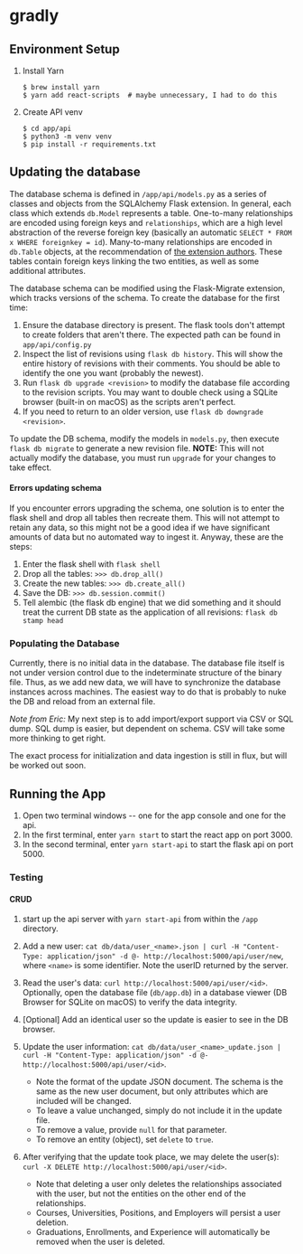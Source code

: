 # gradly

## Environment Setup

1. Install Yarn
    ```shell
    $ brew install yarn
    $ yarn add react-scripts  # maybe unnecessary, I had to do this
    ```
2. Create API venv
    ```shell
    $ cd app/api
    $ python3 -m venv venv
    $ pip install -r requirements.txt
    ```

## Updating the database

The database schema is defined in `/app/api/models.py` as a series of classes and
objects from the SQLAlchemy Flask extension. In general, each class which extends
`db.Model` represents a table. One-to-many relationships are encoded using
foreign keys and `relationships`, which are a high level abstraction of the
reverse foreign key (basically an automatic `SELECT * FROM x WHERE foreignkey = id`). Many-to-many relationships are encoded in `db.Table` objects, at the
recommendation of [the extension authors](https://flask-sqlalchemy.palletsprojects.com/en/2.x/models/). These tables contain foreign keys
linking the two entities, as well as some additional attributes.

The database schema can be modified using the Flask-Migrate extension, which
tracks versions of the schema. To create the database for the first time:

1. Ensure the database directory is present. The flask tools don't attempt to create folders that aren't there. The expected path can be found in `app/api/config.py`
2. Inspect the list of revisions using `flask db history`. This will show the entire history of revisions with their comments. You should be able to identify the one you want (probably the newest).
3. Run `flask db upgrade <revision>` to modify the database file according to the revision scripts. You may want to double check using a SQLite browser (built-in on macOS) as the scripts aren't perfect.
4. If you need to return to an older version, use `flask db downgrade <revision>`.

To update the DB schema, modify the models in `models.py`, then execute `flask db migrate` to generate a new revision file.  **NOTE:** This will not actually modify the database, you must run `upgrade` for your changes to take effect.

#### Errors updating schema

If you encounter errors upgrading the schema, one solution is to enter the flask shell and
drop all tables then recreate them.  This will not attempt to retain any data, so this
might not be a good idea if we have significant amounts of data but no automated way to
ingest it.  Anyway, these are the steps:

1. Enter the flask shell with `flask shell`
2. Drop all the tables: `>>> db.drop_all()`
3. Create the new tables: `>>> db.create_all()`
4. Save the DB: `>>> db.session.commit()`
5. Tell alembic (the flask db engine) that we did something and it should treat the current DB state as the application of all revisions: `flask db stamp head`

### Populating the Database

Currently, there is no initial data in the database. The database file itself is
not under version control due to the indeterminate structure of the binary file.
Thus, as we add new data, we will have to synchronize the database instances
across machines.  The easiest way to do that is probably to nuke the DB and
reload from an external file.

*Note from Eric:* My next step is to add import/export support via CSV or SQL
dump.  SQL dump is easier, but dependent on schema. CSV will take some more
thinking to get right.

The exact process for initialization and data ingestion is still in flux, but
will be worked out soon.


## Running the App

1. Open two terminal windows -- one for the app console and one for the api.
2. In the first terminal, enter `yarn start` to start the react app on port 3000.
3. In the second terminal, enter `yarn start-api` to start the flask api on port 5000.

### Testing

#### CRUD

1. start up the api server with `yarn start-api` from within the `/app` directory.
2. Add a new user: `cat db/data/user_<name>.json | curl -H "Content-Type: application/json" -d @- http://localhost:5000/api/user/new`, where `<name>` is some identifier. Note the userID returned by the server.
3. Read the user's data: `curl http://localhost:5000/api/user/<id>`. Optionally, open the database file (`db/app.db`) in a database viewer (DB Browser for SQLite on macOS) to verify the data integrity.
4. [Optional] Add an identical user so the update is easier to see in the DB browser.
5. Update the user information: `cat db/data/user_<name>_update.json | curl -H "Content-Type: application/json" -d @- http://localhost:5000/api/user/<id>`.

    - Note the format of the update JSON document. The schema is the same as the new user document, but only attributes which are included will be changed.
    - To leave a value unchanged, simply do not include it in the update file.
    - To remove a value, provide `null` for that parameter.
    - To remove an entity (object), set `delete` to `true`.

6. After verifying that the update took place, we may delete the user(s): `curl -X DELETE http://localhost:5000/api/user/<id>`.

    - Note that deleting a user only deletes the relationships associated with the user, but not the entities on the other end of the relationships.
    - Courses, Universities, Positions, and Employers will persist a user deletion.
    - Graduations, Enrollments, and Experience will automatically be removed when the user is deleted.
